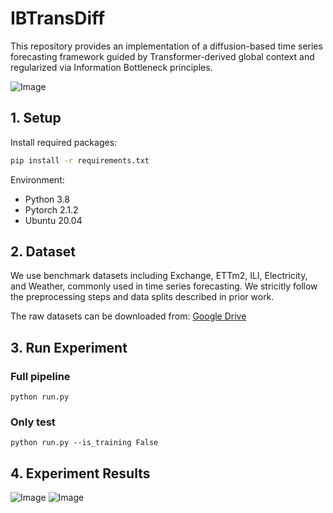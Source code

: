 # IBTransDiff

This repository provides an implementation of a diffusion-based time series forecasting framework guided by Transformer-derived global context and regularized via Information Bottleneck principles.

![Image](https://github.com/user-attachments/assets/20f92d21-6d9e-466b-b902-506ba3597d27)

## 1. Setup
Install required packages:
```bash
pip install -r requirements.txt
```

Environment:
* Python 3.8
* Pytorch 2.1.2
* Ubuntu 20.04


## 2. Dataset
We use benchmark datasets including Exchange, ETTm2, ILI, Electricity, and Weather, commonly used in time series forecasting.
We stricitly follow the preprocessing steps and data splits described in prior work.

The raw datasets can be downloaded from:
[Google Drive](https://drive.google.com/drive/folders/1ZOYpTUa82_jCcxIdTmyr0LXQfvaM9vIy)


## 3. Run Experiment

### Full pipeline
```
python run.py
```
### Only test
```
python run.py --is_training False
```

## 4. Experiment Results
![Image](https://github.com/user-attachments/assets/304897c0-be56-4e4c-93af-e4ad75de4c7a)
![Image](https://github.com/user-attachments/assets/6e487c0f-fee1-4268-8c66-ca1959eed464)

